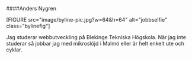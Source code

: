 ####Anders Nygren

[FIGURE src="image/byline-pic.jpg?w=64&h=64" alt="jobbselfie" class="bylinefig"]

Jag studerar webbutveckling på Blekinge Tekniska Högskola. När jag inte studerar så jobbar jag med mikroslöjd i Malmö eller är helt enkelt ute och cyklar.

